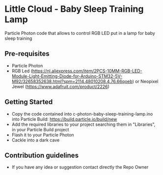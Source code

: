 Little Cloud - Baby Sleep Training Lamp
===================================

Particle Photon code that allows to control RGB LED put in a lamp for baby sleep training

Pre-requisites
--------------

- Particle Photon
- RGB Led (https://nl.aliexpress.com/item/2PCS-10MM-RGB-LED-Module-Light-Emitting-Diode-for-Arduino-STM32-5V-M92/32658352638.html?spm=2114.48010208.4.76.66qoeb) or Neopixel Jewel (https://www.adafruit.com/product/2226)

Getting Started
---------------

- Copy the code contained into c-photon-baby-sleep-training-lamp.ino into Particle Build: https://build.particle.io/build/new
- Add the required libraries to your project searching them in "Libraries", in your Particle Build project
- Flash it to your Particle Photon
- Cackle into a dark cave


Contribution guidelines
---------------
* If you have any idea or suggestion contact directly the Repo Owner
